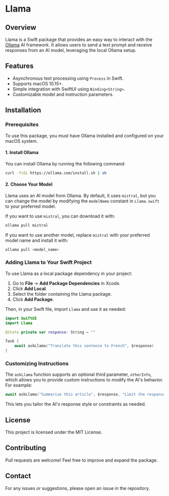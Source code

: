 # Llama

## Overview
Llama is a Swift package that provides an easy way to interact with the [Ollama](https://ollama.com) AI framework. It allows users to send a text prompt and receive responses from an AI model, leveraging the local Ollama setup.

## Features
- Asynchronous text processing using `Process` in Swift.
- Supports macOS 10.15+.
- Simple integration with SwiftUI using `Binding<String>`.
- Customizable model and instruction parameters.

## Installation

### Prerequisites
To use this package, you must have Ollama installed and configured on your macOS system.

#### 1. Install Ollama
You can install Ollama by running the following command:
```sh
curl -fsSL https://ollama.com/install.sh | sh
```

#### 2. Choose Your Model
Llama uses an AI model from Ollama. By default, it uses `mistral`, but you can change the model by modifying the `modelName` constant in `Llama.swift` to your preferred model.

If you want to use `mistral`, you can download it with:
```sh
ollama pull mistral
```

If you want to use another model, replace `mistral` with your preferred model name and install it with:
```sh
ollama pull <model_name>
```

### Adding Llama to Your Swift Project
To use Llama as a local package dependency in your project:

1. Go to **File** → **Add Package Dependencies** in Xcode.
2. Click **Add Local**.
3. Select the folder containing the Llama package.
4. Click **Add Package**.

Then, in your Swift file, import `Llama` and use it as needed:
```swift
import SwiftUI
import Llama

@State private var response: String = ""

Task {
    await askLlama("Translate this sentence to French", $response)
}
```

### Customizing Instructions
The `askLlama` function supports an optional third parameter, `otherInfo`, which allows you to provide custom instructions to modify the AI's behavior. For example:
```swift
await askLlama("Summarize this article", $response, "Limit the response to 3 sentences.")
```
This lets you tailor the AI's response style or constraints as needed.

## License
This project is licensed under the MIT License.

## Contributing
Pull requests are welcome! Feel free to improve and expand the package.

## Contact
For any issues or suggestions, please open an issue in the repository.

